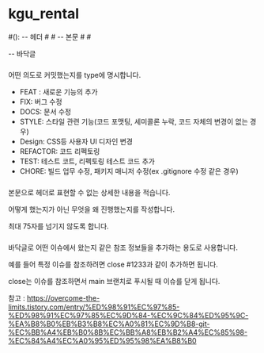 # kgu_rental

#<type>(<scope>): <subject>          -- 헤더
#<BLANK LINE>
#<body>                              -- 본문
#<BLANK LINE>
#<footer>                            -- 바닥글
  
  
  ### <type>

어떤 의도로 커밋했는지를 type에 명시합니다.

- FEAT : 새로운 기능의 추가
- FIX: 버그 수정
- DOCS: 문서 수정
- STYLE: 스타일 관련 기능(코드 포맷팅, 세미콜론 누락, 코드 자체의 변경이 없는 경우)
- Design: CSS등 사용자 UI 디자인 변경
- REFACTOR: 코드 리펙토링
- TEST: 테스트 코트, 리펙토링 테스트 코드 추가
- CHORE: 빌드 업무 수정, 패키지 매니저 수정(ex .gitignore 수정 같은 경우)

### <body>

본문으로 헤더로 표현할 수 없는 상세한 내용을 적습니다. 

어떻게 했는지가 아닌 무엇을 왜 진행했는지를 작성합니다.

최대 75자를 넘기지 않도록 합니다.

### **<footer>**

바닥글로 어떤 이슈에서 왔는지 같은 참조 정보들을 추가하는 용도로 사용합니다.

예를 들어 특정 이슈를 참조하려면 close #1233과 같이 추가하면 됩니다.

close는 이슈를 참조하면서 main 브랜치로 푸시될 때 이슈를 닫게 됩니다.
  
  참고 : https://overcome-the-limits.tistory.com/entry/%ED%98%91%EC%97%85-%ED%98%91%EC%97%85%EC%9D%84-%EC%9C%84%ED%95%9C-%EA%B8%B0%EB%B3%B8%EC%A0%81%EC%9D%B8-git-%EC%BB%A4%EB%B0%8B%EC%BB%A8%EB%B2%A4%EC%85%98-%EC%84%A4%EC%A0%95%ED%95%98%EA%B8%B0

